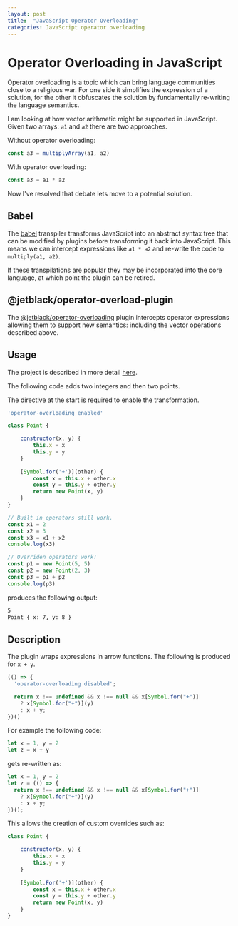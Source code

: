 ```yaml
---
layout: post
title:  "JavaScript Operator Overloading"
categories: JavaScript operator overloading
---
```


# Operator Overloading in JavaScript

Operator overloading is a topic which can bring language communities close to a
religious war. For one side it simplifies the expression of a solution, for the
other it obfuscates the solution by fundamentally re-writing the language
semantics.

I am looking at how vector arithmetic might be supported in JavaScript. Given
two arrays: `a1` and `a2` there are two approaches.

Without operator overloading:

```javascript
const a3 = multiplyArray(a1, a2)
```

With operator overloading:

```javascript
const a3 = a1 * a2
```

Now I've resolved that debate lets move to a potential solution.

## Babel

The [babel](https://babeljs.io/) transpiler transforms JavaScript into an
abstract syntax tree that can be modified by plugins before transforming it
back into JavaScript. This means we can intercept expressions like `a1 * a2`
and re-write the code to `multiply(a1, a2)`.

If these transpilations are popular they may be incorporated into the core
language, at which point the plugin can be retired.

## @jetblack/operator-overload-plugin

The [@jetblack/operator-overloading](https://github.com/rob-blackbourn/jetblack-operator-overloading)
plugin intercepts operator expressions allowing them to support new semantics:
including the vector operations described above.

## Usage

The project is described in more detail [here](https://github.com/rob-blackbourn/jetblack-operator-overloading).

The following code adds two integers and then two points.

The directive at the start is required to enable the transformation.

```javascript
'operator-overloading enabled'

class Point {

    constructor(x, y) {
        this.x = x
        this.y = y
    }
    
    [Symbol.for('+')](other) {
        const x = this.x + other.x
        const y = this.y + other.y
        return new Point(x, y)
    }
}

// Built in operators still work.
const x1 = 2
const x2 = 3
const x3 = x1 + x2
console.log(x3)

// Overriden operators work!
const p1 = new Point(5, 5)
const p2 = new Point(2, 3)
const p3 = p1 + p2
console.log(p3)
```
produces the following output:
```bash
5
Point { x: 7, y: 8 }
```

## Description

The plugin wraps expressions in arrow functions. The following is produced for `x + y`.

```javascript
(() => {
  'operator-overloading disabled';

  return x !== undefined && x !== null && x[Symbol.for("+")]
    ? x[Symbol.for("+")](y)
    : x + y;
})()
```

For example the following code:
```javascript
let x = 1, y = 2
let z = x + y
```
gets re-written as:
```javascript
let x = 1, y = 2
let z = (() => {
  return x !== undefined && x !== null && x[Symbol.for("+")]
    ? x[Symbol.for("+")](y)
    : x + y;
})();
```

This allows the creation of custom overrides such as:
```javascript
class Point {

    constructor(x, y) {
        this.x = x
        this.y = y
    }
    
    [Symbol.For('+')](other) {
        const x = this.x + other.x
        const y = this.y + other.y
        return new Point(x, y)
    }
}
```

